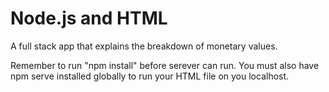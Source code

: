# Node.js and HTML 

A full stack app that explains the breakdown of monetary values.

Remember to run "npm install" before serever can run.
You must also have npm serve installed globally to run your HTML file on you localhost.
